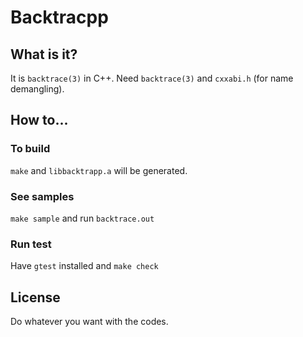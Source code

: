 Backtracpp
==========

What is it?
-----------
It is `backtrace(3)` in C++.
Need `backtrace(3)` and `cxxabi.h` (for name demangling).

How to...
---------

### To build
`make` and `libbacktrapp.a` will be generated.

### See samples
`make sample` and run `backtrace.out`

### Run test
Have `gtest` installed and `make check`

License
-------
Do whatever you want with the codes.